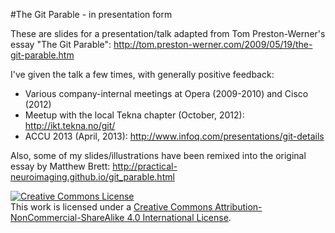 #The Git Parable - in presentation form

These are slides for a presentation/talk adapted from Tom Preston-Werner's essay "The Git Parable": http://tom.preston-werner.com/2009/05/19/the-git-parable.htm

I've given the talk a few times, with generally positive feedback:

- Various company-internal meetings at Opera (2009-2010) and Cisco (2012)
- Meetup with the local Tekna chapter (October, 2012): http://ikt.tekna.no/git/
- ACCU 2013 (April, 2013): http://www.infoq.com/presentations/git-details

Also, some of my slides/illustrations have been remixed into the original essay by Matthew Brett: http://practical-neuroimaging.github.io/git_parable.html

<a rel="license" href="http://creativecommons.org/licenses/by-nc-sa/4.0/"><img alt="Creative Commons License" style="border-width:0" src="https://i.creativecommons.org/l/by-nc-sa/4.0/88x31.png" /></a><br />This work is licensed under a <a rel="license" href="http://creativecommons.org/licenses/by-nc-sa/4.0/">Creative Commons Attribution-NonCommercial-ShareAlike 4.0 International License</a>.
